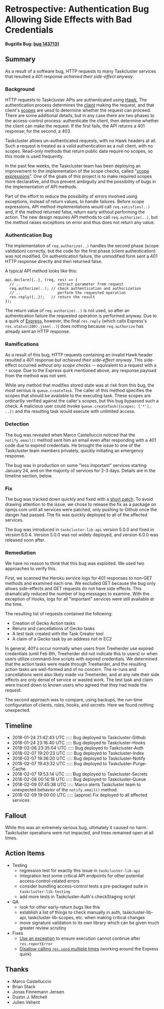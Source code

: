 # Retrospective: Authentication Bug Allowing Side Effects with Bad Credentials
#### Bugzilla Bug: [bug 1437131](https://bugzilla.mozilla.org/show_bug.cgi?id=1437131)

## Summary

As a result of a software bug, HTTP requests to many Taskcluster services that resulted a 401 response *achieved their side-effect anyway*.

### Background

HTTP requests to Taskcluster APIs are authenticated using [Hawk](https://github.com/hueniverse/hawk),
The authentication process determines the [client](https://docs.taskcluster.net/manual/design/apis/hawk/clients) making the request, and that client's [scopes](https://docs.taskcluster.net/manual/design/apis/hawk/scopes) are uesd to determine whether the request can proceed.
There are some additional details, but in any case there are two phases to the access-control process: authenticate the client, then determine whether the client can make the request.
If the first fails, the API returns a 401 response; for the second, a 403.

Taskcluster allows un-authenticated requests, with no Hawk headers at all.
Such a request is treated as a valid authentication as a null client, with no scopes.
Read-only methods that return public data require no scopes, so this mode is used frequently.

In the past few weeks, the Taskcluster team has been deploying an improvement to the implementation of the scope checks, called "[scope expressions](https://github.com/taskcluster/taskcluster-rfcs/issues/23)".
One of the goals of this project is to make required scopes more declarative, and thus prevent ambiguity and the possibility of bugs in the implementation of API methods.

Part of the effort to reduce the possibility of errors involved using exceptions, instead of return values, to handle failures.
Before scope expressions, API method implementations would call `req.satisfies(..)` and, if the method returned false, return early without performing the action.
The new design requires API methods to call `req.authorize(..)`, but the method raises exceptions on error and thus does not return any value.

### Authentication Bug

The implementation of `req.authorize(..)` handles the second phase (scope validation) correctly, but the code for the first phase (client authentication) was not modified.
On authentication failure, the unmodified form sent a 401 HTTP response directly and then returned false.

A typical API method looks like this:

```
api.declare({..}, (req, res) => {
  // ..                 extract parameter from request
  req.authorize(..); // check authentication and authorization
  // ..                 perform the requested operation
  res.reply({..});   // return the result
});
```

The return value of `req.authorize(..)` is not used, so after an authentication failure the requested operation is performed anyway.
Due to a quirk of [Express](https://expressjs.com/), however, the final `res.reply` (which calls Express's `res.status(200).json(..)`) does nothing because `req.authorize` has already sent an HTTP response.

### Ramifications

As a result of this bug, HTTP requests containing an invalid Hawk header resulted a 401 response *but achieved their side-effect anyway*.
This side-effect occurred *without any scope checks* -- equivalent to a request with a `*` scope.
Due to the Express quirk mentioned above, any response payload from the method was not sent.

While any method that modifies stored state was at risk from this bug, the most serious is `queue.createTask`.
The caller of this method specifies the scopes that should be available to the executing task.
These scopes are ordinariliy verified against the caller's scopes, but this bug bypassed such a check.
A malicious user could invoke `queue.createTask({scopes: ['*'], ..})` and the resulting task would execute with unlimited access.

### Detection

The bug was revealed when Marco Castelluccio noticed that the `notify.email()` method sent him an email even after responding with a 401 code due to expired credentials.
He brought the issue to one of the Taskcluster team members privately, quickly initiating an emergency response.

The bug was in production on some "less important" services starting January 24, and on the majority of services for 2-3 days.
Details are in the timeline section, below.

### Fix

The bug was tracked down quickly and fixed with a [short patch](https://github.com/taskcluster/taskcluster-lib-api/commit/488d9fd7e9569bb464039778409d50ac88a13f8e).
To avoid drawing attention to the issue, we chose to release the fix as a package on npmjs.com until all services were patched, only pushing to Github once the danger had passed.
The fix was quickly deployed to all of the affected services.

The bug was introduced in `taskcluster-lib-api` version 5.0.0 and fixed in version 6.0.4.
Version 5.0.0 was not widely deployed, and version 6.0.0 was released soon after.

### Remediation

We have no reason to think that this bug was exploited.
We used two approaches to verify this.

First, we scanned the Heroku service logs for 401 responses to non-GET methods and examined each one.
We excluded GET because the bug only allows side-effects and GET requests do not have side effects.
This dramatically reduced the number of log messages to examine.
With the exception of Hooks, logs for all "important" services were still available at the time.

The resulting list of requests contained the following:

 * Creation of Gecko Action tasks
 * Reruns and cancellations of Gecko tasks
 * A test task created with the Task Creator tool
 * A claim of a Gecko task by an address not in EC2

In general, 401's occur normally when users from Treeherder use expired credentials (until Feb 8th, Treeherder did not indicate this to users) or when users utilize command-line scripts with expired credentials.
We determined that the action tasks were made through Treeherder, and the resulting action tasks are well-formed and of no concern.
The re-runs and cancellations were also likely made via Treeherder, and at any rate their side effects are only denial of service or wasted work.
The test task and claim were traced down to known users who agreed that they had made the request.

The second approach was to compare, using backups, the run-time configuration of clients, roles, hooks, and secrets.
Here we found nothing unexpected.

## Timeline

  - 2018-01-24 21:42:43 UTC ::::: Bug deployed to Taskcluster-Github
  - 2018-01-24 23:16:40 UTC ::::: Bug deployed to Taskcluster-Hooks
  - 2018-02-06 23:35:04 UTC ::::: Bug deployed to Taskcluster-Auth
  - 2018-02-07 19:20:23 UTC ::::: Bug deployed to Taskcluster-Index
  - 2018-02-07 19:36:20 UTC ::::: Bug deployed to Taskcluster-Notify
  - 2018-02-07 19:43:32 UTC ::::: Bug deployed to Taskcluster-Purge-Cache
  - 2018-02-07 19:53:14 UTC ::::: Bug deployed to Taskcluster-Secrets
  - 2018-02-08 00:14:18 UTC ::::: Bug deployed to Taskcluster-Queue
  - 2018-02-09 07:45:38 UTC ::::: Marco alerts Taskcluster team to unexpected behavior of the `notify.email()` method.
  - 2018-02-09 19:00:00 UTC ::::: (approx) Fix deployed to all affected services

## Fallout

While this was an extremely serious bug, ultimately it caused no harm.
Taskcluster operations were not impacted, and trees remained open at all times.

## Action Items

 * Testing
    * regression test for exactly this issue in `taskcluster-lib-api`
    * integration test some critical API endpoints for other potential access-control-related errors
    * consider bundling access-control tests a pre-packaged suite in `taskcluster-lib-testing`
    * add more tests in Taskcluster-Auth's checkStaging script
 * QA
    * look for other early-return bugs like this
    * establish a list of things to check manually in auth, taskcluster-lib-api, taskcluster-lib-scopes, etc. when making critical changes
    * move signature validation to its own library which can be given much greater review scrutiny
 * Fixes
    * [Use an exception](https://bugzilla.mozilla.org/show_bug.cgi?id=1437191) to ensure execution cannot continue after `res.reportError`
    * [Disallow calling `res.send` multiple times](https://bugzilla.mozilla.org/show_bug.cgi?id=1437193) (working around the Express quirk)

## Thanks

* Marco Castelluccio
* Brian Stack
* Jonas Finnemann Jensen
* Dustin J. Mitchell
* Julien Vehent
